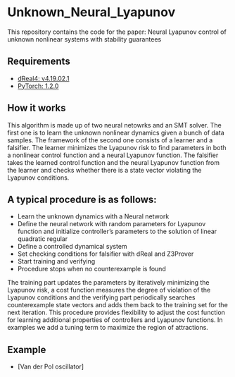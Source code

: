# Unknown_Neural_Lyapunov
This repository contains the code for the paper: Neural Lyapunov control of unknown nonlinear systems with stability guarantees

## Requirements
- [dReal4: v4.19.02.1](https://github.com/dreal/dreal4)
- [PyTorch: 1.2.0](https://pytorch.org/get-started/locally/)

## How it works
This algorithm is made up of two neural netowrks and an SMT solver. The first one is to learn the unknown nonlinear dynamics given a bunch of data samples. The framework of the second one consists of a learner and a falsifier. The learner minimizes the Lyapunov risk to find parameters in both a nonlinear control function and a neural Lyapunov function. The falsifier takes the learned control function and the neural Lyapunov function from the learner and checks whether there is a state vector violating the Lyapunov conditions.

## A typical procedure is as follows:
- Learn the unknown dynamics with a Neural network
- Define the neural network with random parameters for Lyapunov function and initialize controller’s parameters to the solution of linear quadratic regular
- Define a controlled dynamical system 
- Set checking conditions for falsifier with dReal and Z3Prover
- Start training and verifying 
- Procedure stops when no counterexample is found

The training part updates the parameters by iteratively minimizing the Lyapunov risk, a cost function measures the degree of violation of the Lyapunov conditions and the verifying part periodically searches counterexample state vectors and adds them back to the training set for the next iteration. This procedure provides flexibility to adjust the cost function for learning additional properties of controllers and Lyapunov functions. In examples we add a tuning term to maximize the region of attractions. 

## Example
- [Van der Pol oscillator]